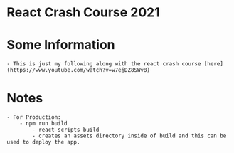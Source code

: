# React Crash Course 2021

# Some Information

    - This is just my following along with the react crash course [here](https://www.youtube.com/watch?v=w7ejDZ8SWv8)

# Notes

    - For Production:
        - npm run build
            - react-scripts build
            - creates an assets directory inside of build and this can be used to deploy the app.
